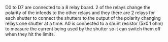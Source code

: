 D0 to D7 are connected to a 8 relay board. 2 of the relays change the polarity of the infeeds to the other relays and they there are 2 relays for each shutter to connect the shutters to the output of the polarity changing relays one shutter at a time.
A0 is connected to a shunt resistor (5x0.1 ohm) to measure the current being used by the shutter so it can switch them off when they hit the limits.
